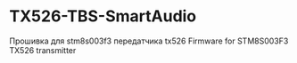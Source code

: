 # TX526-TBS-SmartAudio
Прошивка для stm8s003f3 передатчика tx526
Firmware for STM8S003F3 TX526 transmitter
